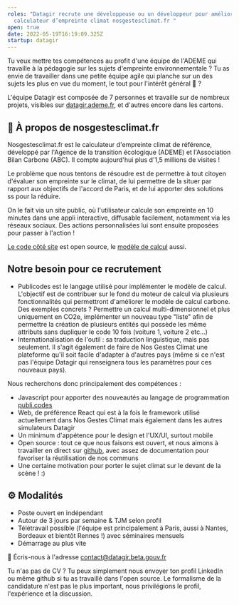 ```yaml
---
roles: "Datagir recrute une développeuse ou un développeur pour améliorer le
  calculateur d’empreinte climat nosgestesclimat.fr "
open: true
date: 2022-05-19T16:19:09.325Z
startup: datagir
---
```

Tu veux mettre tes compétences au profit d'une équipe de l'ADEME qui travaille à la pédagogie sur les sujets d'empreinte environnementale ? Tu as envie de travailler dans une petite équipe agile qui planche sur un des sujets les plus en vue du moment, le tout pour l'intérêt général 🥁 ?

L'équipe Datagir est composée de 7 personnes et travaille sur de nombreux projets, visibles sur [datagir.ademe.fr](https://datagir.ademe.fr), et d'autres encore dans les cartons.

## 📑 À propos de nosgestesclimat.fr

Nosgestesclimat.fr est le calculateur d'empreinte climat de référence, développé par l'Agence de la transition écologique (ADEME) et l'Association Bilan Carbone (ABC). Il compte aujourd'hui plus d'1,5 millions de visites !

Le problème que nous tentons de résoudre est de permettre à tout citoyen d'évaluer son empreinte sur le climat, de lui permettre de la situer par rapport aux objectifs de l'accord de Paris, et de lui apporter des solutions ss pour la réduire.

On le fait via un site public, où l'utilisateur calcule son empreinte en 10 minutes dans une appli interactive, diffusable facilement, notamment via les réseaux sociaux. Des actions personnalisées lui sont ensuite proposées pour passer à l'action !

[Le code côté site](https://github.com/datagir/nosgestesclimat-site) est open source, le [modèle de calcul](https://github.com/datagir/nosgestesclimat) aussi. 

## Notre besoin pour ce recrutement

- Publicodes est le langage utilisé pour implémenter le modèle de calcul. L'objectif est de contribuer sur le fond du moteur de calcul via plusieurs fonctionnalités qui permettront d'améliorer le modèle de calcul carbone. Des exemples concrets ? Permettre un calcul multi-dimensionnel et plus uniquement en CO2e, implémenter un nouveau type "liste" afin de permettre la création de plusieurs entités qui possède les même attributs sans dupliquer le code 10 fois (voiture 1, voiture 2 etc...)
- Internationalisation de l'outil : sa traduction linguistique, mais pas seulement. Il s'agit également de faire de Nos Gestes Climat une plateforme qu'il soit facile d'adapter à d'autres pays (même si ce n'est pas l'équipe Datagir qui renseignera tous les paramètres pour ces nouveaux pays). 



Nous recherchons donc principalement des compétences : 

- Javascript pour apporter des nouveautés au langage de programmation [publi.codes](https://publi.codes)
- Web, de préférence React qui est à la fois le framework utilisé actuellement dans Nos Gestes Climat mais également dans les autres simulateurs Datagir
- Un minimum d'appétence pour le design et l'UX/UI, surtout mobile
- Open source : tout ce que nous faisons est ouvert, et nous aimons à travailler en direct sur [github](https://github.com/datagir), avec assez de documentation pour favoriser la réutilisation de nos communs
- Une certaine motivation pour porter le sujet climat sur le devant de la scène ! :)



## ⚙️ Modalités

- Poste ouvert en indépendant
- Autour de 3 jours par semaine & TJM selon profil
- Télétravail possible (l'équipe est principalement à Paris, aussi à Nantes, Bordeaux et bientôt Rennes !) avec séminaires mensuels
- Démarrage au plus vite


💌 Écris-nous à l'adresse contact@datagir.beta.gouv.fr

Tu n'as pas de CV ? Tu peux simplement nous envoyer ton profil LinkedIn ou même github si tu as travaillé dans l'open source. Le formalisme de la candidature n'est pas le plus important, nous privilégions le profil, l'expérience et la discussion. 
